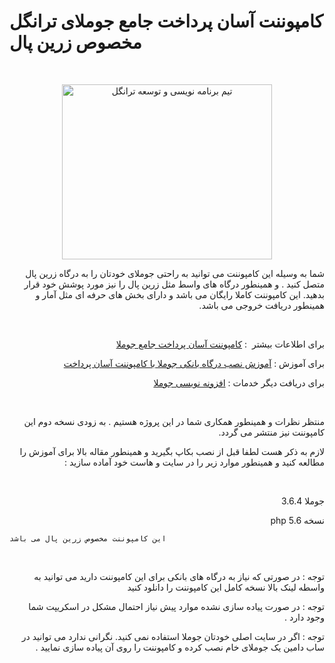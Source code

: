 # کامپوننت آسان پرداخت جامع جوملای ترانگل مخصوص زرین پال
<p> </p>
<p style="text-align: center;"><a title="تیم برنامه نویسی و توسعه ترانگل" href="https://trangell.com/fa/" rel="alternate"><img src="https://trangell.com/images/header-blogo.png" alt="تیم برنامه نویسی و توسعه ترانگل" width="336" height="280" /><br /></a></p>
<p dir="rtl" style="text-align: right;">شما به وسیله این کامپوننت می توانید به راحتی جوملای خودتان را به درگاه زرین پال متصل کنید . و همینطور درگاه های واسط مثل زرین پال را نیز مورد پوشش خود قرار بدهید. این کامپوننت کاملا رایگان می باشد و دارای بخش های حرفه ای مثل آمار و همینطور دریافت خروجی می باشد.</p>
<p dir="rtl" style="text-align: right;"> </p>
<p dir="rtl" style="text-align: right;">برای اطلاعات بیشتر  : <a title="کامپوننت آسان پرداخت جامع جوملا" href="https://trangell.com/fa/blog/90-کامپوننت-آسان-پرداخت-جامع-جوملا" rel="alternate">کامپوننت آسان پرداخت جامع جوملا</a></p>
<p dir="rtl" style="text-align: right;">برای آموزش : <a title="آموزش نصب درگاه بانکی جوملا با کامپوننت آسان پرداخت" href="https://trangell.com/fa/blog/91-آموزش-نصب-درگاه-بانکی-جوملا-با-کامپوننت-آسان-پرداخت" rel="alternate">آموزش نصب درگاه بانکی جوملا با کامپوننت آسان پرداخت</a></p>
<p dir="rtl" style="text-align: right;">برای دریافت دیگر خدمات : <a title="افزونه نویسی جوملا" href="https://trangell.com/fa/blog/6-خدمات-افزونه-نویسی" rel="alternate">افزونه نویسی جوملا</a></p>
<p dir="rtl" style="text-align: right;"> </p>
<p dir="rtl" style="text-align: right;">منتظر نظرات و همینطور همکاری شما در این پروژه هستیم . به زودی نسخه دوم این کامپوننت نیز منتشر می گردد. </p>
<p dir="rtl" style="text-align: right;">لازم به ذکر هست لطفا قبل از نصب بکاپ بگیرید و همینطور مقاله بالا برای آموزش را مطالعه کنید و همینطور موارد زیر را در سایت و هاست خود آماده سازید :</p>
<p dir="rtl" style="text-align: right;"> </p>
<p dir="rtl" style="text-align: right;">جوملا 3.6.4</p>
<p dir="rtl" style="text-align: right;">نسخه php 5.6</p>
<code>این کامپوننت مخصوص زرین پال می باشد </code>
<p dir="rtl" style="text-align: right;"> </p>
<p dir="rtl" style="text-align: right;">توجه : در صورتی که نیاز به درگاه های بانکی برای این کامپوننت دارید می توانید به واسطه لینک بالا نسخه کامل این کامپوننت را دانلود کنید</p>
<p dir="rtl" style="text-align: right;">توجه : در صورت پیاده سازی نشده موارد پیش نیاز احتمال مشکل در اسکریپت شما وجود دارد .</p>
<p dir="rtl" style="text-align: right;">توجه : اگر در سایت اصلی خودتان جوملا استفاده نمی کنید. نگرانی ندارد می توانید در ساب دامین یک جوملای خام نصب کرده و کامپوننت را روی آن پیاده سازی نمایید .</p>

